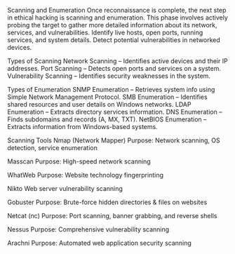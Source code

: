 Scanning and Enumeration
Once reconnaissance is complete, the next step in ethical hacking is scanning and enumeration. 
This phase involves actively probing the target to gather more detailed information about its network, services, and vulnerabilities.
Identify live hosts, open ports, running services, and system details.
Detect potential vulnerabilities in networked devices.

Types of Scanning
Network Scanning – Identifies active devices and their IP addresses.
Port Scanning – Detects open ports and services on a system.
Vulnerability Scanning – Identifies security weaknesses in the system.

Types of Enumeration
 SNMP Enumeration – Retrieves system info using Simple Network Management Protocol.
 SMB Enumeration – Identifies shared resources and user details on Windows networks.
 LDAP Enumeration – Extracts directory services information.
 DNS Enumeration – Finds subdomains and records (A, MX, TXT).
 NetBIOS Enumeration – Extracts information from Windows-based systems.

 Scanning Tools 
 Nmap (Network Mapper) Purpose: Network scanning, OS detection, service enumeration

 Masscan Purpose: High-speed network scanning

 WhatWeb Purpose: Website technology fingerprinting

 Nikto Web server vulnerability scanning

 Gobuster  Purpose: Brute-force hidden directories & files on websites

 Netcat (nc) Purpose: Port scanning, banner grabbing, and reverse shells

 Nessus Purpose: Comprehensive vulnerability scanning

 Arachni  Purpose: Automated web application security scanning
 
